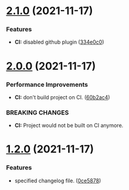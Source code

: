 # [2.1.0](https://github.com/mkayander/versioning-g/compare/v2.0.0...v2.1.0) (2021-11-17)


### Features

* **CI:** disabled github plugin ([334e0c0](https://github.com/mkayander/versioning-g/commit/334e0c06c9e3a2e4515949956e526d823e9ad006))

# [2.0.0](https://github.com/mkayander/versioning-g/compare/v1.2.0...v2.0.0) (2021-11-17)


### Performance Improvements

* **CI:** don't build project on CI. ([60b2ac4](https://github.com/mkayander/versioning-g/commit/60b2ac4f5b56406f75d1b8a5e3ccf1a1ffddbc15))


### BREAKING CHANGES

* **CI:** Project would not be built on CI anymore.

# [1.2.0](https://github.com/mkayander/versioning-g/compare/v1.1.0...v1.2.0) (2021-11-17)


### Features

* specified changelog file. ([0ce5878](https://github.com/mkayander/versioning-g/commit/0ce5878400b1b0df66f198f00145a46d2be53e04))
